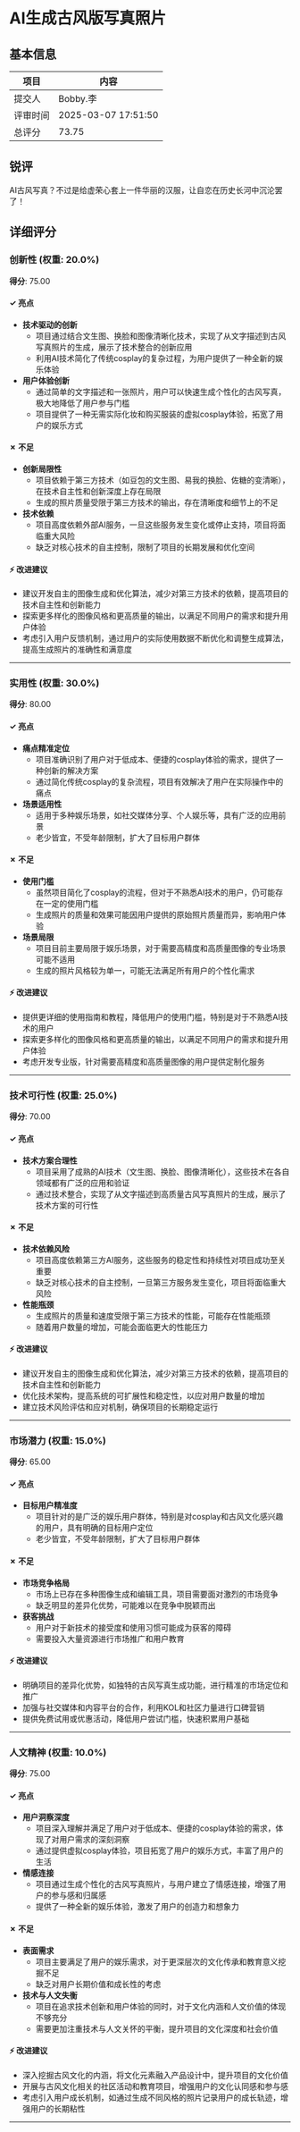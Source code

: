 # AI生成古风版写真照片

## 基本信息

| 项目 | 内容 |
|------|------|
| 提交人 | Bobby.李 |
| 评审时间 | 2025-03-07 17:51:50 |
| 总评分 | 73.75 |

## 锐评

AI古风写真？不过是给虚荣心套上一件华丽的汉服，让自恋在历史长河中沉沦罢了！

## 详细评分

### 创新性 (权重: 20.0%)

**得分**: 75.00

#### ✓ 亮点

* **技术驱动的创新**
  * 项目通过结合文生图、换脸和图像清晰化技术，实现了从文字描述到古风写真照片的生成，展示了技术整合的创新应用
  * 利用AI技术简化了传统cosplay的复杂过程，为用户提供了一种全新的娱乐体验
* **用户体验创新**
  * 通过简单的文字描述和一张照片，用户可以快速生成个性化的古风写真，极大地降低了用户参与门槛
  * 项目提供了一种无需实际化妆和购买服装的虚拟cosplay体验，拓宽了用户的娱乐方式

#### ✗ 不足

* **创新局限性**
  * 项目依赖于第三方技术（如豆包的文生图、易我的换脸、佐糖的变清晰），在技术自主性和创新深度上存在局限
  * 生成的照片质量受限于第三方技术的输出，存在清晰度和细节上的不足
* **技术依赖**
  * 项目高度依赖外部AI服务，一旦这些服务发生变化或停止支持，项目将面临重大风险
  * 缺乏对核心技术的自主控制，限制了项目的长期发展和优化空间

#### ⚡ 改进建议

* 建议开发自主的图像生成和优化算法，减少对第三方技术的依赖，提高项目的技术自主性和创新能力
* 探索更多样化的图像风格和更高质量的输出，以满足不同用户的需求和提升用户体验
* 考虑引入用户反馈机制，通过用户的实际使用数据不断优化和调整生成算法，提高生成照片的准确性和满意度

---

### 实用性 (权重: 30.0%)

**得分**: 80.00

#### ✓ 亮点

* **痛点精准定位**
  * 项目准确识别了用户对于低成本、便捷的cosplay体验的需求，提供了一种创新的解决方案
  * 通过简化传统cosplay的复杂流程，项目有效解决了用户在实际操作中的痛点
* **场景适用性**
  * 适用于多种娱乐场景，如社交媒体分享、个人娱乐等，具有广泛的应用前景
  * 老少皆宜，不受年龄限制，扩大了目标用户群体

#### ✗ 不足

* **使用门槛**
  * 虽然项目简化了cosplay的流程，但对于不熟悉AI技术的用户，仍可能存在一定的使用门槛
  * 生成照片的质量和效果可能因用户提供的原始照片质量而异，影响用户体验
* **场景局限**
  * 项目目前主要局限于娱乐场景，对于需要高精度和高质量图像的专业场景可能不适用
  * 生成的照片风格较为单一，可能无法满足所有用户的个性化需求

#### ⚡ 改进建议

* 提供更详细的使用指南和教程，降低用户的使用门槛，特别是对于不熟悉AI技术的用户
* 探索更多样化的图像风格和更高质量的输出，以满足不同用户的需求和提升用户体验
* 考虑开发专业版，针对需要高精度和高质量图像的用户提供定制化服务

---

### 技术可行性 (权重: 25.0%)

**得分**: 70.00

#### ✓ 亮点

* **技术方案合理性**
  * 项目采用了成熟的AI技术（文生图、换脸、图像清晰化），这些技术在各自领域都有广泛的应用和验证
  * 通过技术整合，实现了从文字描述到高质量古风写真照片的生成，展示了技术方案的可行性

#### ✗ 不足

* **技术依赖风险**
  * 项目高度依赖第三方AI服务，这些服务的稳定性和持续性对项目成功至关重要
  * 缺乏对核心技术的自主控制，一旦第三方服务发生变化，项目将面临重大风险
* **性能瓶颈**
  * 生成照片的质量和速度受限于第三方技术的性能，可能存在性能瓶颈
  * 随着用户数量的增加，可能会面临更大的性能压力

#### ⚡ 改进建议

* 建议开发自主的图像生成和优化算法，减少对第三方技术的依赖，提高项目的技术自主性和创新能力
* 优化技术架构，提高系统的可扩展性和稳定性，以应对用户数量的增加
* 建立技术风险评估和应对机制，确保项目的长期稳定运行

---

### 市场潜力 (权重: 15.0%)

**得分**: 65.00

#### ✓ 亮点

* **目标用户精准度**
  * 项目针对的是广泛的娱乐用户群体，特别是对cosplay和古风文化感兴趣的用户，具有明确的目标用户定位
  * 老少皆宜，不受年龄限制，扩大了目标用户群体

#### ✗ 不足

* **市场竞争格局**
  * 市场上已存在多种图像生成和编辑工具，项目需要面对激烈的市场竞争
  * 缺乏明显的差异化优势，可能难以在竞争中脱颖而出
* **获客挑战**
  * 用户对于新技术的接受度和使用习惯可能成为获客的障碍
  * 需要投入大量资源进行市场推广和用户教育

#### ⚡ 改进建议

* 明确项目的差异化优势，如独特的古风写真生成功能，进行精准的市场定位和推广
* 加强与社交媒体和内容平台的合作，利用KOL和社区力量进行口碑营销
* 提供免费试用或优惠活动，降低用户尝试门槛，快速积累用户基础

---

### 人文精神 (权重: 10.0%)

**得分**: 75.00

#### ✓ 亮点

* **用户洞察深度**
  * 项目深入理解并满足了用户对于低成本、便捷的cosplay体验的需求，体现了对用户需求的深刻洞察
  * 通过提供虚拟cosplay体验，项目拓宽了用户的娱乐方式，丰富了用户的生活
* **情感连接**
  * 项目通过生成个性化的古风写真照片，与用户建立了情感连接，增强了用户的参与感和归属感
  * 提供了一种全新的娱乐体验，激发了用户的创造力和想象力

#### ✗ 不足

* **表面需求**
  * 项目主要满足了用户的娱乐需求，对于更深层次的文化传承和教育意义挖掘不足
  * 缺乏对用户长期价值和成长性的考虑
* **技术与人文失衡**
  * 项目在追求技术创新和用户体验的同时，对于文化内涵和人文价值的体现不够充分
  * 需要更加注重技术与人文关怀的平衡，提升项目的文化深度和社会价值

#### ⚡ 改进建议

* 深入挖掘古风文化的内涵，将文化元素融入产品设计中，提升项目的文化价值
* 开展与古风文化相关的社区活动和教育项目，增强用户的文化认同感和参与感
* 考虑引入用户成长机制，如通过生成不同风格的照片记录用户的成长轨迹，增强用户的长期粘性

---


